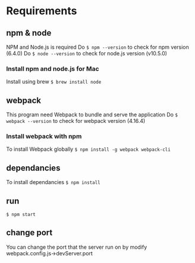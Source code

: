 # Requirements
## npm & node
NPM and Node.js is required
Do `$ npm --version` to check for npm version (6.4.0)
Do `$ node --version` to check for node.js version (v10.5.0)
### Install npm and node.js for Mac
Install using brew `$ brew install node`

## webpack
This program need Webpack to bundle and serve the application
Do `$ webpack --version` to check for webpack version (4.16.4)
### Install webpack with npm
To install Webpack globally `$ npm install -g webpack webpack-cli`

## dependancies
To install dependancies `$ npm install`

## run
`$ npm start`

## change port
You can change the port that the server run on by modify webpack.config.js->devServer.port

